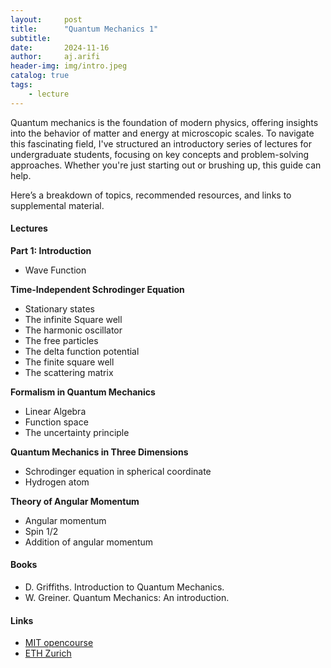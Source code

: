 ```yaml
---
layout:     post
title:      "Quantum Mechanics 1"
subtitle:   
date:       2024-11-16
author:     aj.arifi
header-img: img/intro.jpeg
catalog: true
tags:
    - lecture
---
```


Quantum mechanics is the foundation of modern physics, 
offering insights into the behavior of matter and energy at microscopic scales. 
To navigate this fascinating field, I've structured an introductory series of lectures for undergraduate students, 
focusing on key concepts and problem-solving approaches. Whether you're just starting out or brushing up, this guide can help. 

Here’s a breakdown of topics, recommended resources, and links to supplemental material.

#### Lectures

**Part 1: Introduction**
- Wave Function
  
**Time-Independent Schrodinger Equation**
- Stationary states
- The infinite Square well
- The harmonic oscillator
- The free particles
- The delta function potential
- The finite square well
- The scattering matrix

**Formalism in Quantum Mechanics**
- Linear Algebra
- Function space
- The uncertainty principle

**Quantum Mechanics in Three Dimensions**
- Schrodinger equation in spherical coordinate
- Hydrogen atom

**Theory of Angular Momentum**
- Angular momentum
- Spin 1/2
- Addition of angular momentum

#### Books
- D. Griffiths. Introduction to Quantum Mechanics.
- W. Greiner. Quantum Mechanics: An introduction.

#### Links
- [MIT opencourse](https://ocw.mit.edu/courses/8-04-quantum-physics-i-spring-2016/pages/lecture-notes/)
- [ETH Zurich](https://itp.phys.ethz.ch/research/particle/lectures/quantum-mechanics-1.html)
